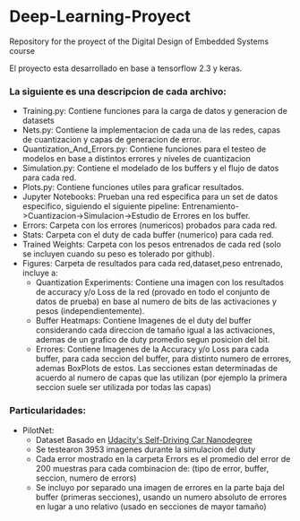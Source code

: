 # Deep-Learning-Proyect
Repository for the proyect of the Digital Design of Embedded Systems course

El proyecto esta desarrollado en base a tensorflow 2.3 y keras.

### La siguiente es una descripcion de cada archivo:
   - Training.py: Contiene funciones para la carga de datos y generacion de datasets
   - Nets.py: Contiene la implementacion de cada una de las redes, capas de cuantizacion y capas de generacion de error.
   - Quantization_And_Errors.py: Contiene funciones para el testeo de modelos en base a distintos errores y niveles de cuantizacion
   - Simulation.py: Contiene el modelado de los buffers y el flujo de datos para cada red.
   - Plots.py: Contiene funciones utiles para graficar resultados.
   - Jupyter Notebooks: Prueban una red especifica para un set de datos especifico, siguiendo el siguiente pipeline: Entrenamiento->Cuantizacion->Simulacion->Estudio de Errores en los buffer.
   - Errors: Carpeta con los errores (numericos) probados para cada red.
   - Stats: Carpeta con el duty de cada buffer (numerico) para cada red.
   - Trained Weights: Carpeta con los pesos entrenados de cada red (solo se incluyen cuando su peso es tolerado por github).
   - Figures: Carpeta de resultados para cada red,dataset,peso entrenado, incluye a:
     - Quantization Experiments: Contiene una imagen con los resultados de accuracy y/o Loss de la red (provado en todo el conjunto de datos de prueba) en base al numero de bits de las activaciones y pesos (independientemente).
     - Buffer Heatmaps: Contiene Imagenes de el duty del buffer considerando cada direccion de tamaño igual a las activaciones, ademas de un grafico de duty promedio segun posicion del bit.
     - Errores: Contiene Imagenes de la Accuracy y/o Loss para cada buffer, para cada seccion del buffer, para distinto numero de errores, ademas BoxPlots de estos.  Las secciones estan determinadas de acuerdo al numero de capas que las utilizan (por ejemplo la primera seccion suele ser utilizada por todas las capas)
    
### Particularidades:
   - PilotNet:
     - Dataset Basado en [Udacity's Self-Driving Car Nanodegree](https://github.com/udacity/self-driving-car-sim)
     - Se testearon 3953 imagenes durante la simulacion del duty
     - Cada error mostrado en la carpeta Errors es el promedio del error de 200 muestras para cada combinacion de: (tipo de error, buffer, seccion, numero de errors)
     - Se incluyo por separado una imagen de errores en la parte baja del buffer (primeras secciones), usando un numero absoluto de errores en lugar a uno relativo (usado en secciones de mayor tamaño)
